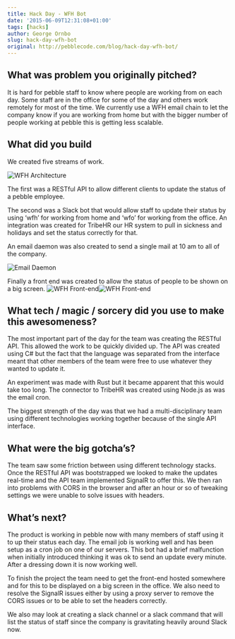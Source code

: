 ```yaml
---
title: Hack Day - WFH Bot
date: '2015-06-09T12:31:08+01:00'
tags: [hacks]
author: George Ornbo
slug: hack-day-wfh-bot
original: http://pebblecode.com/blog/hack-day-wfh-bot/
---
```

<h2>What was problem you originally pitched?</h2>

<p>It is hard for pebble staff to know where people are working from on each day. Some staff are in the office for some of the day and others work remotely for most of the time. We currently use a WFH email chain to let the company know if you are working from home but with the bigger number of people working at pebble this is getting less scalable.</p>

<h2>What did you build</h2>

<p>We created five streams of work.</p>

<p><img src="http://static.tumblr.com/syeid8e/BTmnpod1e/hackday_-_wtfaiwft.001.jpg" alt="WFH Architecture"/></p>

<p>The first was a RESTful API to allow different clients to update the status of a pebble employee.</p>

<p>The second was a Slack bot that would allow staff to update their status by using ‘wfh’ for working from home and ‘wfo’ for working from the office.
An integration was created for TribeHR our HR system to pull in sickness and holidays and set the status correctly for that.</p>

<p>An email daemon was also created to send a single mail at 10 am to all of the company.</p>

<p><img src="http://static.tumblr.com/syeid8e/Kzwnpod7f/screen_shot_2015-06-08.png" alt="Email Daemon"/></p>

<p>Finally a front end was created to allow the status of people to be shown on a big screen.
<img src="http://static.tumblr.com/syeid8e/ILtnpodam/screen_shot_2015-06-08_at_15.57.35.png" alt="WFH Front-end"/><img src="http://static.tumblr.com/syeid8e/ncunpod95/screen_shot_2015-06-08_at_15.57.54.png" alt="WFH Front-end"/></p>

<h2>What tech / magic / sorcery did you use to make this awesomeness?</h2>

<p>The most important part of the day for the team was creating the RESTful API. This allowed the work to be quickly divided up. The API was created using C# but the fact that the language was separated from the interface meant that other members of the team were free to use whatever they wanted to update it.</p>

<p>An experiment was made with Rust but it became apparent that this would take too long. The connector to TribeHR was created using Node.js as was the email cron.</p>

<p>The biggest strength of the day was that we had a multi-disciplinary team using different technologies working together because of the single API interface.</p>

<h2>What were the big gotcha’s?</h2>

<p>The team saw some friction between using different technology stacks. Once the RESTful API was bootstrapped we looked to make the updates real-time and the API team implemented SignalR to offer this. We then ran into problems with CORS in the browser and after an hour or so of tweaking settings we were unable to solve issues with headers.</p>

<h2>What’s next?</h2>

<p>The product is working in pebble now with many members of staff using it to up their status each day. The email job is working well and has been setup as a cron job on one of our servers. This bot had a brief malfunction when initially introduced thinking it was ok to send an update every minute. After a dressing down it is now working well.</p>

<p>To finish the project the team need to get the front-end hosted somewhere and for this to be displayed on a big screen in the office. We also need to resolve the SignalR issues either by using a proxy server to remove the CORS issues or to be able to set the headers correctly.</p>

<p>We also may look at creating a slack channel or a slack command that will list the status of staff since the company is gravitating heavily around Slack now.</p>
